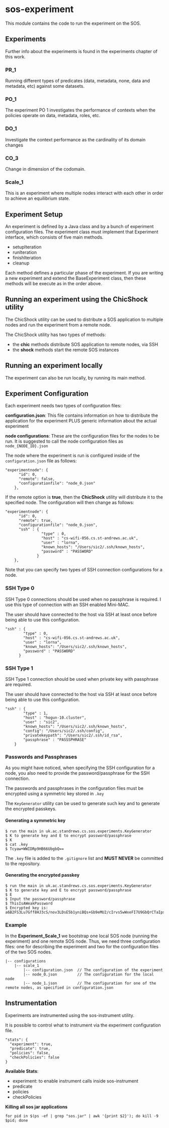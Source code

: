 # sos-experiment
This module contains the code to run the experiment on the SOS.

## Experiments

Further info about the experiments is found in the experiments chapter of this work.

### PR_1

Running different types of predicates (data, metadata, none, data and metadata, etc) against some datasets.


### PO_1

The experiment PO 1 investigates the performance of contexts when the policies operate on data, metadata, roles, etc.


### DO_1

Investigate the context performance as the cardinality of its domain changes

### CO_3

Change in dimension of the codomain.


### Scale_1

This is an experiment where multiple nodes interact with each other in order to achieve an equilibrium state.







## Experiment Setup

An experiment is defined by a Java class and by a bunch of experiment configuration files.
The experiment class must implement that Experiment interface, which consists of five main methods.

- setupIteration
- runIteration
- finishIteration
- cleanup

Each method defines a particular phase of the experiment.
If you are writing a new experiment and extend the BaseExperiment class, then these methods will be execute as in the order above.


## Running an experiment using the ChicShock utility

The ChicShock utility can be used to distribute a SOS application to multiple nodes and run the experiment from a remote node.

The ChicShock utility has two types of methods:

- the **chic** methods distribute SOS application to remote nodes, via SSH
- the **shock** methods start the remote SOS instances


## Running an experiment locally

The experiment can also be run locally, by running its main method.


## Experiment Configuration

Each experiment needs two types of configuration files:

**configuration.json**: This file contains information on how to distribute
the application for the experiment PLUS generic information about the actual experiment

**node configurations**: These are the configuration files for the nodes to be run.
It is suggested to call the node configuration files as `node_{NODE_ID}.json`

The node where the experiment is run is configured inside of the `configuration.json` file as follows:

```
"experimentnode": {
      "id": 0,
      "remote": false,
      "configurationfile": "node_0.json"
    },
```


If the remote option is **true**, then the **ChicShock** utility will distribute it to the specified node. The configuration will then change as follows:

```
"experimentnode": {
      "id": 0,
      "remote": true,
      "configurationfile": "node_0.json",
      "ssh" : {
                "type" : 0,
                "host" : "cs-wifi-056.cs.st-andrews.ac.uk",
                "user" : "lorna",
                "known_hosts": "/Users/sic2/.ssh/known_hosts",
                "password" : "PASSWORD"
              }
    },
```


Note that you can specify two types of SSH connection configurations for a node.

### SSH Type 0

SSH Type 0 connections should be used when no passphrase is required. I use
this type of connection with an SSH enabled Mini-MAC.

The user should have connected to the host via SSH at least once before being able to use this configuration.

```
"ssh" : {
        "type" : 0,
        "host" : "cs-wifi-056.cs.st-andrews.ac.uk",
        "user" : "lorna",
        "known_hosts": "/Users/sic2/.ssh/known_hosts",
        "password" : "PASSWORD"
      }
```

### SSH Type 1

SSH Type 1 connection should be used when private key with passphrase are required.

The user should have connected to the host via SSH at least once before being able to use this configuration.

```
"ssh" : {
        "type" : 1,
        "host" : "hogun-10.cluster",
        "user" : "sic2",
        "known_hosts": "/Users/sic2/.ssh/known_hosts",
        "config": "/Users/sic2/.ssh/config",
        "privatekeypath": "/Users/sic2/.ssh/id_rsa",
        "passphrase" : "PASSSPHRASE"
    }
```

### Passwords and Passphrases

As you might have noticed, when specifying the SSH configuration for a node,
you also need to provide the password/passphrase for the SSH connection.

The passwords and passphrases in the configuration files must be encrypted using a symmetric key stored in `.key`

The `KeyGenerator` utility can be used to generate such key and to generate the encrypted passkeys.

#### Generating a symmetric key

```
$ run the main in uk.ac.standrews.cs.sos.experiments.KeyGenerator
$ K to generate key and E to encrypt password/passphrase
$ K
$ cat .key
$ Tcyaw+WWIDRp9HB66UbgbQ==
```

The `.key` file is added to the `.gitignore` list and **MUST NEVER** be committed to the repository.

#### Generating the encrypted passkey

```
$ run the main in uk.ac.standrews.cs.sos.experiments.KeyGenerator
$ K to generate key and E to encrypt password/passphrase
$ E
$ Input the password/passphrase
$ ThisIsAWeakPassword
$ Encrypted key is: a6B2FS3Lu7Gff8HJ3cS/nov3LDsE5b1yniBQs+Gb9eMU2/cIrvs5wWxeFI7U9GbQrCTaIpsS+lbQ+Ks3yVrJtA==
```

### Example

In the **Experiment_Scale_1** we bootstrap one local SOS node (running the experiment) and one remote SOS node.
Thus, we need three configuration files: one for describing the experiment and two for the configuration files of the two SOS nodes.

```
|-- configurations
    |-- scale_1
        |-- configuration.json  // The configuration of the experiment
        |-- node_0.json         // The configuration for the local node
        |-- node_1.json         // The configuration for one of the remote nodes, as specified in configuration.json
```

## Instrumentation

Experiments are instrumented using the sos-instrument utility.

It is possible to control what to instrument via the experiment configuration file.

```
"stats": {
  "experiment": true,
  "predicate": true,
  "policies": false,
  "checkPolicies": false
}
```

**Available Stats**:

- experiment: to enable instrument calls inside sos-instrument
- predicate
- policies
- checkPolicies


**Killing all sos jar applications**

`for pid in $(ps -ef | grep "sos.jar" | awk '{print $2}'); do kill -9 $pid; done`